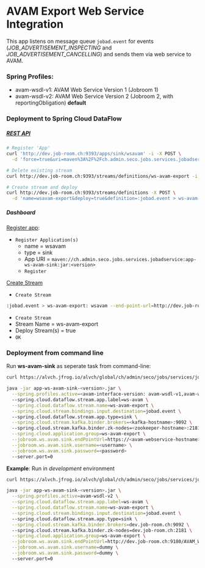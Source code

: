 # AVAM Export Web Service Integration

This app listens on message queue `jobad.event` for events (_JOB_ADVERTISEMENT_INSPECTING_ and _JOB_ADVERTISEMENT_CANCELLING_) and sends them via web service to AVAM.

### Spring Profiles:
- avam-wsdl-v1: AVAM Web Service Version 1 (Jobroom 1)  
- avam-wsdl-v2: AVAM Web Service Version 2 (Jobroom 2, with reportingObligation) **default**

### Deployment to Spring Cloud DataFlow

##### [REST API](https://docs.spring.io/spring-cloud-dataflow/docs/current/reference/htmlsingle/#api-guide-resources-index) 

```bash
# Register 'App'
curl 'http://dev.job-room.ch:9393/apps/sink/wsavam' -i -X POST \
  -d 'force=true&uri=maven%3A%2F%2Fch.admin.seco.jobs.services.jobadservice%3Aapp-ws-avam-sink%3A<version>'

# Delete existing stream
curl http://dev.job-room.ch:9393/streams/definitions/ws-avam-export -i -X DELETE

# Create stream and deploy
curl http://dev.job-room.ch:9393/streams/definitions -X POST \
  -d 'name=wsavam-export&deploy=true&definition=:jobad.event > ws-avam-export: ws-avam --end-point-url=http://dev.job-room.ch:9180/AVAM_Web/services/EgovService --password=dummy --username=dummy'
```

##### Dashboard

[Register app](http://dev.job-room.ch:9393/dashboard/#/apps):

- `Register Application(s)`
  - name = wsavam
  - type = sink
  - App URI = `maven://ch.admin.seco.jobs.services.jobadservice:app-ws-avam-sink:jar:<version>`    
  - `Register` 

[Create Stream](http://dev.job-room.ch:9393/dashboard/#/streams/definitions)
- `Create Stream`
```bash
:jobad.event > ws-avam-export: wsavam --end-point-url=http://dev.job-room.ch:9180/AVAM_Web/services/EgovService --password=dummy --username=dummy --spring.profiles.active=v2
```
- `Create Stream`
- Stream Name = ws-avam-export
- Deploy Stream(s) = true
- `OK`

### Deployment from command line
Run **ws-avam-sink** as seperate task from command-line:

```bash
curl https://alvch.jfrog.io/alvch/global/ch/admin/seco/jobs/services/jobadservice/app-ws-avam-sink/<version>/app-ws-avam-sink-<version>.jar

java -jar app-ws-avam-sink-<version>.jar \
  --spring.profiles.active=<avam-interface-version: avam-wsdl-v1,avam-wsdl-v2>
  --spring.cloud.dataflow.stream.app.label=ws-avam \
  --spring.cloud.dataflow.stream.name=ws-avam-export \
  --spring.cloud.stream.bindings.input.destination=jobad.event \ 
  --spring.cloud.dataflow.stream.app.type=sink \
  --spring.cloud.stream.kafka.binder.brokers=<kafka-hostname>:9092 \ 
  --spring.cloud.stream.kafka.binder.zk-nodes=<zookeeper-hostname>:2181 \
  --spring.cloud.application.group=ws-avam-export \
  --jobroom.ws.avam.sink.endPointUrl=https://<avam-webservice-hostname>/AVAM_Web/services/EgovService \
  --jobroom.ws.avam.sink.username=<username> \
  --jobroom.ws.avam.sink.password=<password>
  --server.port=0  
```


**Example**: Run in _development_ environment

```bash
curl https://alvch.jfrog.io/alvch/global/ch/admin/seco/jobs/services/jobadservice/app-ws-avam-sink/<version>/app-ws-avam-sink-<version>.jar

java -jar app-ws-avam-sink-<version>.jar \
  --spring.profiles.active=avam-wsdl-v2 \
  --spring.cloud.dataflow.stream.app.label=ws-avam \
  --spring.cloud.dataflow.stream.name=ws-avam-export \
  --spring.cloud.stream.bindings.input.destination=jobad.event \ 
  --spring.cloud.dataflow.stream.app.type=sink \
  --spring.cloud.stream.kafka.binder.brokers=dev.job-room.ch:9092 \ 
  --spring.cloud.stream.kafka.binder.zk-nodes=dev.job-room.ch:2181 \
  --spring.cloud.application.group=ws-avam-export \
  --jobroom.ws.avam.sink.endPointUrl=http://dev.job-room.ch:9180/AVAM_Web/services/EgovService \
  --jobroom.ws.avam.sink.username=dummy \
  --jobroom.ws.avam.sink.password=dummy \  
  --server.port=0
```
